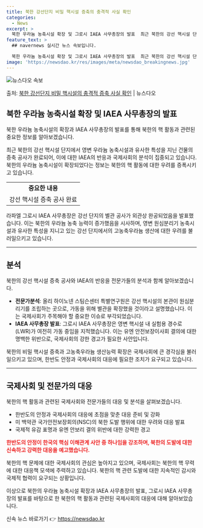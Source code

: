 ```yaml
---
title: 북한 강선단지 비밀 핵시설 증축의 충격적 사실 확인
categories:
  - News
excerpt: >
  북한 우라늄 농축시설 확장 및 그로시 IAEA 사무총장의 발표  최근 북한의 강선 핵시설 단지에서 영변 우라…
feature_text: >
  ## navernews 실시간 뉴스 속보입니다.

  북한 우라늄 농축시설 확장 및 그로시 IAEA 사무총장의 발표  최근 북한의 강선 핵시설 단지에서 영변 우라…
image: 'https://newsdao.kr/res/images/meta/newsdao_breakingnews.jpg'
---
```


![뉴스다오 속보](https://newsdao.kr/res/images/meta/newsdao_breakingnews.jpg)

<p>출처: <a href="https://newsdao.kr/4051" rel="dofollow">북한 강선단지 비밀 핵시설의 충격적 증축 사실 확인</a> | 뉴스다오</p>

<h2 data-ke-size="size26">북한 우라늄 농축시설 확장 및 IAEA 사무총장의 발표</h2>
북한 우라늄 농축시설의 확장과 IAEA 사무총장의 발표를 통해 북한의 핵 활동과 관련된 중요한 정보를 알아보겠습니다.

<p data-ke-size="size16">최근 북한의 강선 핵시설 단지에서 영변 우라늄 농축시설과 유사한 특성을 지닌 건물의 증축 공사가 완료되어, 이에 대한 IAEA의 반응과 국제사회의 분석이 집중되고 있습니다. 북한의 우라늄 농축시설이 확장되었다는 정보는 북한의 핵 활동에 대한 우려를 증폭시키고 있습니다.</p>

<table>
  <tr>
    <td style="text-align: center; height: 17px;"><b>중요한 내용</b></td>
  </tr>
  <tr>
    <td style="text-align: center; height: 17px;">강선 핵시설 증축 공사 완료</td>
  </tr>
</table>

<p data-ke-size="size16">라파엘 그로시 IAEA 사무총장은 강선 단지의 별관 공사가 외관상 완공되었음을 발표했습니다. 이는 북한의 우라늄 농축 능력이 증가했음을 시사하며, 영변 원심분리기 농축시설과 유사한 특성을 지니고 있는 강선 단지에서의 고농축우라늄 생산에 대한 우려를 불러일으키고 있습니다.</p>

<hr>

<h2 data-ke-size="size26">분석</h2>
북한의 강선 핵시설 증축 공사와 IAEA의 반응을 전문가들의 분석과 함께 알아보겠습니다.

<ul>
  <li><b>전문가분석</b>: 올리 하이노넨 스팀슨센터 특별연구원은 강선 핵시설의 본관이 원심분리기를 조립하는 곳으로, 가동을 위해 별관을 확장했을 것이라고 설명했습니다. 이는 국제사회가 주목해야 할 중요한 이슈로 부각되었습니다.</li>
  <li><b>IAEA 사무총장 발표</b>: 그로시 IAEA 사무총장은 영변 핵시설 내 실험용 경수로(LWR)가 여전히 가동 중임을 지적했습니다. 이는 유엔 안전보장이사회 결의에 대한 명백한 위반으로, 국제사회의 강한 경고가 필요한 사안입니다.</li>
</ul>

<p data-ke-size="size16">북한의 비밀 핵시설 증축과 고농축우라늄 생산능력 확장은 국제사회에 큰 경각심을 불러일으키고 있으며, 한반도 안정과 국제사회의 대응에 필요한 조치가 요구되고 있습니다.</p>

<hr>

<h2 data-ke-size="size26">국제사회 및 전문가의 대응</h2>
북한의 핵 활동과 관련된 국제사회와 전문가들의 대응 및 분석을 살펴보겠습니다.

<ul>
  <li>한반도의 안정과 국제사회의 대응에 초점을 맞춘 대응 준비 및 강화</li>
  <li>미 백악관 국가안전보장회의(NSC)의 북한 도발 행위에 대한 우려와 대응 발표</li>
  <li>국제적 유감 표명과 유엔 안보리 결의 위반에 대한 강력한 경고</li>
</ul>

<b><span style="color: #ee2323;">한반도의 안정이 한국의 핵심 이해관계 사안 중 하나임을 강조하며, 북한의 도발에 대한 신속하고 강력한 대응을 예고했습니다.</span></b>

<p data-ke-size="size16">북한의 핵 문제에 대한 국제사회의 관심은 높아지고 있으며, 국제사회는 북한의 핵 무력에 대한 대응책 모색에 주력하고 있습니다. 북한의 핵 관련 도발에 대한 지속적인 감시와 국제적 협력이 요구되는 상황입니다.</p>

이상으로 북한의 우라늄 농축시설 확장과 IAEA 사무총장의 발표, 그로시 IAEA 사무총장의 발표를 바탕으로 한 북한의 핵 활동과 관련된 국제사회의 대응에 대해 알아보았습니다. 

신속 뉴스 바로가기 👉 <a href="https://newsdao.kr" rel="dofollow">https://newsdao.kr</a>


